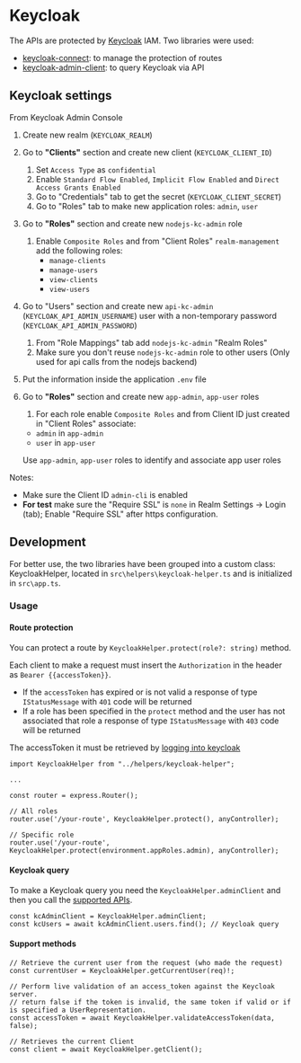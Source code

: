 # Keycloak

The APIs are protected by [Keycloak](https://www.keycloak.org/) IAM. Two libraries were used:
- [keycloak-connect](https://www.npmjs.com/package/keycloak-connect): to manage the protection of routes 
- [keycloak-admin-client](https://www.npmjs.com/package/@keycloak/keycloak-admin-client): to query Keycloak via API

## Keycloak settings

From Keycloak Admin Console

1. Create new realm (`KEYCLOAK_REALM`)
2. Go to **"Clients"** section and create new client (`KEYCLOAK_CLIENT_ID`)
    1. Set `Access Type` as `confidential`
    2. Enable `Standard Flow Enabled`, `Implicit Flow Enabled` and `Direct Access Grants Enabled`
    3. Go to "Credentials" tab to get the secret (`KEYCLOAK_CLIENT_SECRET`)
    4. Go to "Roles" tab to make new application roles: `admin`, `user`
3. Go to **"Roles"** section and create new `nodejs-kc-admin` role
    1. Enable `Composite Roles` and from "Client Roles" `realm-management` add the following roles:
        - `manage-clients`
        - `manage-users`
        - `view-clients`
        - `view-users`
4. Go to "Users" section and create new `api-kc-admin` (`KEYCLOAK_API_ADMIN_USERNAME`) user with a non-temporary password (`KEYCLOAK_API_ADMIN_PASSWORD`)
    1. From "Role Mappings" tab add `nodejs-kc-admin` "Realm Roles"
    2. Make sure you don't reuse `nodejs-kc-admin` role to other users (Only used for api calls from the nodejs backend)
5. Put the information inside the application `.env` file
6. Go to **"Roles"** section and create new `app-admin`, `app-user` roles
    1. For each role enable `Composite Roles` and from Client ID just created in "Client Roles" associate:
    - `admin` in `app-admin`
    - `user` in `app-user`

   Use `app-admin`, `app-user` roles to identify and associate app user roles

Notes:
- Make sure the Client ID `admin-cli` is enabled
- **For test** make sure the "Require SSL" is `none` in Realm Settings -> Login (tab); Enable "Require SSL" after https configuration. 

## Development
For better use, the two libraries have been grouped into a custom class: KeycloakHelper, located in `src\helpers\keycloak-helper.ts`
and is initialized in `src\app.ts`.

### Usage

#### Route protection

You can protect a route by `KeycloakHelper.protect(role?: string)` method. 

Each client to make a request must insert the `Authorization` in the header as `Bearer {{accessToken}}`.
- If the `accessToken` has expired or is not valid a response of type `IStatusMessage` with `401` code will be returned
- If a role has been specified in the `protect` method and the user has not associated that role a response of type `IStatusMessage` with `403` code will be returned

The accessToken it must be retrieved by [logging into keycloak](https://www.keycloak.org/docs/latest/securing_apps/index.html#token-endpoint) 

```
import KeycloakHelper from "../helpers/keycloak-helper";

...

const router = express.Router();

// All roles
router.use('/your-route', KeycloakHelper.protect(), anyController);

// Specific role
router.use('/your-route', KeycloakHelper.protect(environment.appRoles.admin), anyController);
```

#### Keycloak query
To make a Keycloak query you need the `KeycloakHelper.adminClient` and then you call the [supported APIs](https://github.com/keycloak/keycloak-nodejs-admin-client#supported-apis).

```
const kcAdminClient = KeycloakHelper.adminClient; 
const kcUsers = await kcAdminClient.users.find(); // Keycloak query
```

#### Support methods

```
// Retrieve the current user from the request (who made the request)
const currentUser = KeycloakHelper.getCurrentUser(req)!;

// Perform live validation of an access_token against the Keycloak server.
// return false if the token is invalid, the same token if valid or if is specified a UserRepresentation.
const accessToken = await KeycloakHelper.validateAccessToken(data, false);

// Retrieves the current Client
const client = await KeycloakHelper.getClient();
```
